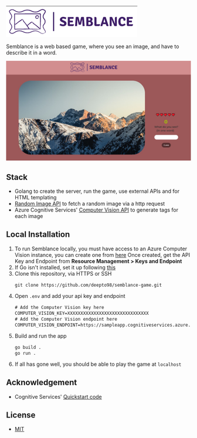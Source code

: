 [![Semblance](https://github.com/deepto98/semblance-game/blob/main/resources/semblance-logo.png?raw=true)](https://github.com/deepto98/semblance-game)

Semblance is a web based game, where you see an image, and have to describe it in a word.

![Screenshot](https://github.com/deepto98/semblance-game/blob/main/resources/semblance-screenshot.jpg?raw=true)

## Stack 

- Golang to create the server, run the game, use external APIs and for HTML templating
- [Random Image API](https://random.imagecdn.app/) to fetch a random image via a http request 
- Azure Cognitive Services' [Computer Vision API](https://docs.microsoft.com/en-us/azure/cognitive-services/computer-vision/) to generate tags for each image

## Local Installation
1. To run Semblance locally, you must have access to an Azure Computer Vision instance, you can create one from [here](https://portal.azure.com/#create/Microsoft.CognitiveServicesComputerVision)
Once created, get the API Key and Endpoint from **Resource Management > Keys and Endpoint**
2. If Go isn't installed, set it up following [this](https://go.dev/doc/install)
3. Clone this repository, via HTTPS or SSH 
    ``` 
    git clone https://github.com/deepto98/semblance-game.git
4. Open ```.env``` and add your api key and endpoint
    ```
    # Add the Computer Vision key here
    COMPUTER_VISION_KEY=XXXXXXXXXXXXXXXXXXXXXXXXXXXXXXX
    # Add the Computer Vision endpoint here
    COMPUTER_VISION_ENDPOINT=https://sampleapp.cognitiveservices.azure.com
    ```
5. Build and run the app
    ```
    go build .
    go run .
    ```
6. If all has gone well, you should be able to play the game at ```localhost```
    
## Acknowledgement
 - Cognitive Services' [Quickstart code](https://github.com/Azure-Samples/cognitive-services-quickstart-code/blob/master/go/ComputerVision/ImageAnalysisQuickstart.go)
## License
- [MIT](https://github.com/deepto98/semblance-game/blob/main/LICENSE)


